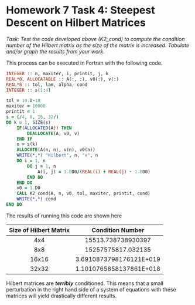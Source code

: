 # Homework 7 Task 4: Steepest Descent on Hilbert Matrices

*Task: Test the code developed above (K2_cond) to compute the condition number of the Hilbert matrix as the size of the matrix is increased. Tabulate and/or graph the results from your work.*

This process can be executed in Fortran with the following code.

```fortran
INTEGER :: n, maxiter, i, printit, j, k
REAL*8, ALLOCATABLE :: A(:, :), v0(:), v(:)
REAL*8 :: tol, lam, alpha, cond
INTEGER :: s(1:4)

tol = 10.D-18
maxiter = 10000
printit = 1
s = (/4, 8, 16, 32/)
DO k = 1, SIZE(s)
    IF(ALLOCATED(A)) THEN 
        DEALLOCATE(A, v0, v)
    END IF
    n = s(k)
    ALLOCATE(A(n, n), v(n), v0(n))
    WRITE(*,*) "Hilbert", n, "x", n
    DO i = 1, n
    	DO j = 1, n
    		A(i, j) = 1.0D0/(REAL(i) + REAL(j) - 1.0D0)
    	END DO
    END DO
    v0 = 1.D0
    CALL K2_cond(A, n, v0, tol, maxiter, printit, cond)
    WRITE(*,*) cond
END DO
```

The results of running this code are shown here

|  Size of Hilbert Matrix    |   Condition Number   |
| :----: | :----: |
|   4x4   |   15513.738738930397   |
|   8x8   |  15257575817.032135    |
|   16x16   |   3.6910873798176121E+019   |
|32x32	| 1.1010765858137861E+018 	|


Hilbert matrices are ***terribly*** conditioned. This means that a small perturbation in the right hand side of a system of equations with these matrices will yield drastically different results.